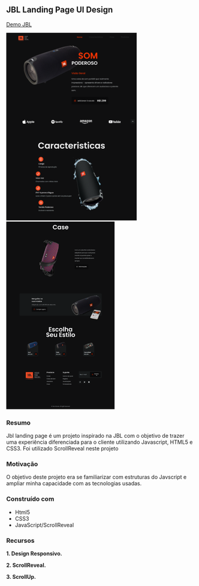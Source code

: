## JBL Landing Page UI Design

[Demo JBL](https://jblresponsivo.netlify.app/)
<a href=""></a>
<div align="left">
  <img height="500em" src="./projetopng/printsup.png"/>
  <img height="500em" src="./projetopng/printbase.png">
</div>

### Resumo

Jbl landing page é um projeto inspirado na JBL com o objetivo de trazer uma experiência diferenciada para o cliente utilizando Javascript, HTML5 e CSS3. Foi utilizado ScrollReveal neste projeto

### Motivação

O objetivo deste projeto era se familiarizar com estruturas do Javscript e ampliar minha capacidade com as tecnologias usadas.

### Construído com

- Html5
- CSS3
- JavaScript/ScrollReveal

### Recursos

**1. Design Responsivo.**

**2. ScrollReveal.**

**3. ScrollUp.**
